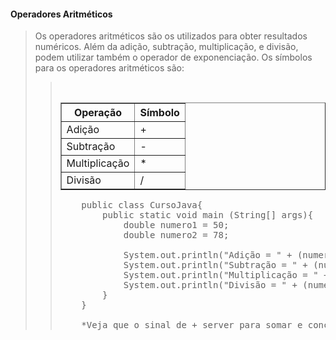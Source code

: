 #### Operadores Aritméticos

<blockquote>Os operadores aritméticos são os utilizados para obter resultados numéricos. Além da adição, subtração, multiplicação, e divisão, podem utilizar também o operador de exponenciação. Os símbolos para os operadores aritméticos são: <blockquote>
<br>

<table border = 1px>
    <tr>
        <th>Operação</th>
        <th>Símbolo</th>
    </tr>
    <tr>
        <td>Adição</td>
        <td>+</td>
    </tr>
    <tr>
        <td>Subtração</td>
        <td>-</td>
    </tr>
    <tr>
        <td>Multiplicação</td>
        <td>*</td>
    </tr>
    <tr>
        <td>Divisão</td>
        <td>/</td>
    </tr>
</table>

<pre>
    public class CursoJava{
        public static void main (String[] args){
            double numero1 = 50;
            double numero2 = 78;

            System.out.println("Adição = " + (numero1 + numero2);
            System.out.println("Subtração = " + (numero1 - numero2);
            System.out.println("Multiplicação = " + (numero1 * numero2);
            System.out.println("Divisão = " + (numero1 / numero2);
        }
    }

    *Veja que o sinal de + server para somar e concatenar informações.
</pre>